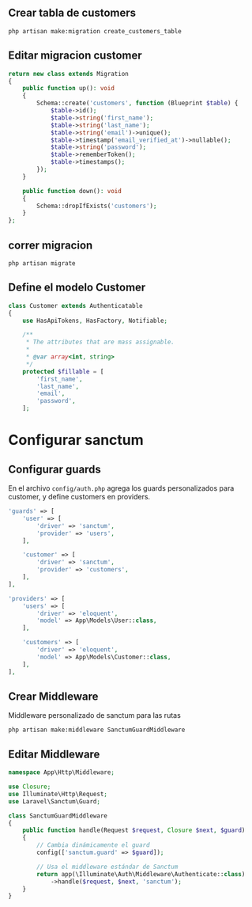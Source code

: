 
## Crear tabla de customers

``` console
php artisan make:migration create_customers_table

```


## Editar migracion customer

``` php
return new class extends Migration
{
    public function up(): void
    {
        Schema::create('customers', function (Blueprint $table) {
            $table->id();
            $table->string('first_name');
            $table->string('last_name');
            $table->string('email')->unique();
            $table->timestamp('email_verified_at')->nullable();
            $table->string('password');
            $table->rememberToken();
            $table->timestamps();
        });
    }

    public function down(): void
    {
        Schema::dropIfExists('customers');
    }
};

```

## correr migracion

```
php artisan migrate
```

## Define el modelo Customer

``` php
class Customer extends Authenticatable
{
    use HasApiTokens, HasFactory, Notifiable;

    /**
     * The attributes that are mass assignable.
     *
     * @var array<int, string>
     */
    protected $fillable = [
        'first_name',
        'last_name',
        'email',
        'password',
    ];
```

# Configurar sanctum

## Configurar guards 
En el archivo `config/auth.php` agrega los guards personalizados para customer, y define customers en providers.

``` php
'guards' => [
    'user' => [
        'driver' => 'sanctum',
        'provider' => 'users',
    ],

    'customer' => [
        'driver' => 'sanctum',
        'provider' => 'customers',
    ],
],

'providers' => [
    'users' => [
        'driver' => 'eloquent',
        'model' => App\Models\User::class,
    ],

    'customers' => [
        'driver' => 'eloquent',
        'model' => App\Models\Customer::class,
    ],
],
```


## Crear Middleware 
Middleware personalizado de sanctum para las rutas
```
php artisan make:middleware SanctumGuardMiddleware
```

## Editar Middleware
``` php
namespace App\Http\Middleware;

use Closure;
use Illuminate\Http\Request;
use Laravel\Sanctum\Guard;

class SanctumGuardMiddleware
{
    public function handle(Request $request, Closure $next, $guard)
    {
        // Cambia dinámicamente el guard
        config(['sanctum.guard' => $guard]);

        // Usa el middleware estándar de Sanctum
        return app(\Illuminate\Auth\Middleware\Authenticate::class)
            ->handle($request, $next, 'sanctum');
    }
}
```
